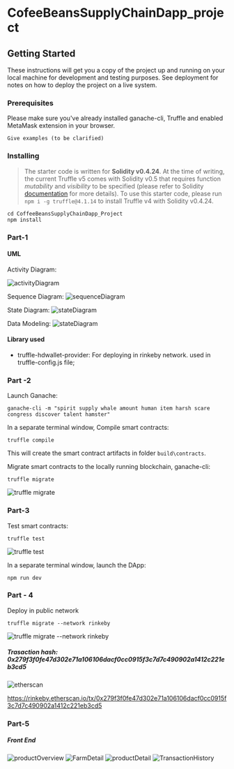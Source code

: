 # CofeeBeansSupplyChainDapp_project

## Getting Started

These instructions will get you a copy of the project up and running on your local machine for development and testing purposes. See deployment for notes on how to deploy the project on a live system.

### Prerequisites

Please make sure you've already installed ganache-cli, Truffle and enabled MetaMask extension in your browser.

```
Give examples (to be clarified)
```

### Installing

> The starter code is written for **Solidity v0.4.24**. At the time of writing, the current Truffle v5 comes with Solidity v0.5 that requires function _mutability_ and _visibility_ to be specified (please refer to Solidity [documentation](https://docs.soliditylang.org/en/v0.5.0/050-breaking-changes.html) for more details). To use this starter code, please run `npm i -g truffle@4.1.14` to install Truffle v4 with Solidity v0.4.24.

```
cd CoffeeBeansSupplyChainDapp_Project
npm install
```

### Part-1

#### UML

Activity Diagram:

![activityDiagram](UML/ActivityDiagram.png)

Sequence Diagram:
![sequenceDiagram](UML/SequenceDiagram.png)

State Diagram:
![stateDiagram](UML/StateDiagram.png)

Data Modeling:
![stateDiagram](UML/DateModeling.png)

#### Library used

- truffle-hdwallet-provider:
  For deploying in rinkeby network. used in truffle-config.js file;

### Part -2

Launch Ganache:

```
ganache-cli -m "spirit supply whale amount human item harsh scare congress discover talent hamster"
```

In a separate terminal window, Compile smart contracts:

```
truffle compile
```

This will create the smart contract artifacts in folder `build\contracts`.

Migrate smart contracts to the locally running blockchain, ganache-cli:

```
truffle migrate
```

![truffle migrate](CoffeeBeans_Project_IMG/truffle-migrate.png)

### Part-3

Test smart contracts:

```
truffle test
```

![truffle test](CoffeeBeans_Project_IMG/testCases.png)

In a separate terminal window, launch the DApp:

```
npm run dev
```

### Part - 4

Deploy in public network

```
truffle migrate --network rinkeby
```

![truffle migrate --network rinkeby](CoffeeBeans_Project_IMG/migrate_rinkebyNetwork.png)

##### Trasaction hash: 0x279f3f0fe47d302e71a106106dacf0cc0915f3c7d7c490902a1412c221eb3cd5

![etherscan](CoffeeBeans_Project_IMG/etherscan.png)

https://rinkeby.etherscan.io/tx/0x279f3f0fe47d302e71a106106dacf0cc0915f3c7d7c490902a1412c221eb3cd5

### Part-5

##### Front End

![productOverview](CoffeeBeans_Project_IMG/frontend.png)
![FarmDetail](CoffeeBeans_Project_IMG/frontend-Farmdetail.png)
![productDetail](CoffeeBeans_Project_IMG/frontEnd_ProductDetail.png)
![TransactionHistory](CoffeeBeans_Project_IMG/transactionHistory.png)
